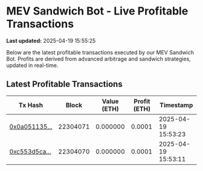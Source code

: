 # MEV Sandwich Bot - Live Profitable Transactions

**Last updated:** 2025-04-19 15:55:25

Below are the latest profitable transactions executed by our MEV Sandwich Bot. Profits are derived from advanced arbitrage and sandwich strategies, updated in real-time.

## Latest Profitable Transactions

| Tx Hash | Block | Value (ETH) | Profit (ETH) | Timestamp |
|---------|-------|-------------|--------------|-----------|
| [0x0a051135...](https://etherscan.io/tx/0x0a051135f2762e8e4907a388349fe81f03c5313e22490d6d96fb54efa8d271fe) | 22304071 | 0.000000 | 0.0001 | 2025-04-19 15:53:23 |
| [0xc553d5ca...](https://etherscan.io/tx/0xc553d5caae4f41b9e67885b4191db9d4d4b7db6941592c2b330c71de539aa03c) | 22304070 | 0.000000 | 0.0001 | 2025-04-19 15:53:11 |
